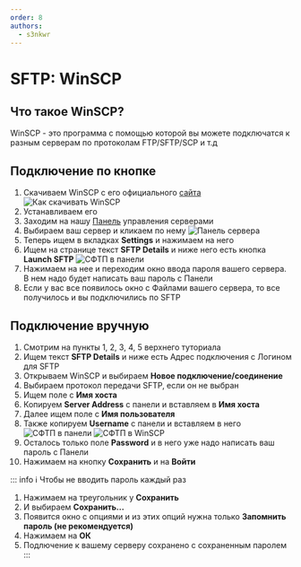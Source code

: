 ```yaml
---
order: 8
authors:
  - s3nkwr
---
```

# SFTP: WinSCP

## Что такое WinSCP?

WinSCP - это программа с помощью которой вы можете подключатся к разным серверам по протоколам FTP/SFTP/SCP и т.д

## Подключение по кнопке

1. Скачиваем WinSCP с его официального [сайта](https://winscp.net/eng/download.php)
![Как скачивать WinSCP](/host/sftp/sftp-1.png)
2. Устанавливаем его
3. Заходим на нашу [Панель](https://control.play2go.cloud/) управления серверами
4. Выбираем ваш сервер и кликаем по нему
![Панель сервера](/host/sftp/sftp-2.png)
5. Теперь ищем в вкладках **Settings** и нажимаем на него
6. Ищем на странице текст **SFTP Details** и ниже него есть кнопка **Launch SFTP**
![СФТП в панели](/host/sftp/sftp-3.png)
7. Нажимаем на нее и переходим окно ввода пароля вашего сервера. В нем надо будет написать ваш пароль с Панели
8. Если у вас все появилось окно с Файлами вашего сервера, то все получилось и вы подключились по SFTP

## Подключение вручную

1. Смотрим на пункты 1, 2, 3, 4, 5 верхнего туториала
2. Ищем текст **SFTP Details** и ниже есть Адрес подключения с Логином для SFTP
3. Открываем WinSCP и выбираем **Новое подключение/соединение**
4. Выбираем протокол передачи SFTP, если он не выбран
5. Ищем поле с **Имя хоста**
6. Копируем **Server Address** с панели и вставляем в **Имя хоста**
7. Далее ищем поле с **Имя пользователя**
8. Также копируем **Username** с панели и вставляем в него
![СФТП в панели](/host/sftp/sftp-4.png)
![СФТП в WinSCP](/host/sftp/sftp-5.png)
9. Осталось только поле **Password** и в него уже надо написать ваш пароль с Панели
10. Нажимаем на кнопку **Сохранить** и на **Войти**

::: info :information_source: Чтобы не вводить пароль каждый раз

1. Нажимаем на треугольник у **Сохранить**
2. И выбираем **Сохранить...**
3. Появится окно с опциями и из этих опций нужна только **Запомнить пароль (не рекомендуется)**
4. Нажимаем на **ОК**
5. Подлючение к вашему серверу сохранено с сохраненным паролем
:::
